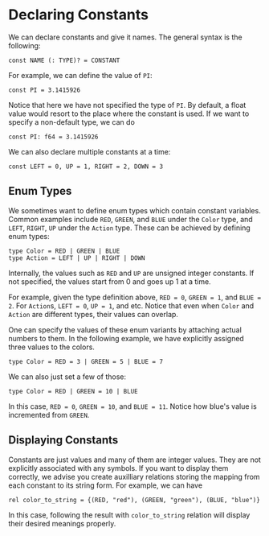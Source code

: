 # Declaring Constants

We can declare constants and give it names.
The general syntax is the following:

``` scl
const NAME (: TYPE)? = CONSTANT
```

For example, we can define the value of `PI`:

``` scl
const PI = 3.1415926
```

Notice that here we have not specified the type of `PI`.
By default, a float value would resort to the place where the constant is used.
If we want to specify a non-default type, we can do

``` scl
const PI: f64 = 3.1415926
```

We can also declare multiple constants at a time:

``` scl
const LEFT = 0, UP = 1, RIGHT = 2, DOWN = 3
```

## Enum Types

We sometimes want to define enum types which contain constant variables.
Common examples include `RED`, `GREEN`, and `BLUE` under the `Color` type, and `LEFT`, `RIGHT`, `UP` under the `Action` type.
These can be achieved by defining enum types:

``` scl
type Color = RED | GREEN | BLUE
type Action = LEFT | UP | RIGHT | DOWN
```

Internally, the values such as `RED` and `UP` are unsigned integer constants.
If not specified, the values start from 0 and goes up 1 at a time.

For example, given the type definition above, `RED = 0`, `GREEN = 1`, and `BLUE = 2`.
For `Action`s, `LEFT = 0`, `UP = 1`, and etc.
Notice that even when `Color` and `Action` are different types, their values can overlap.

One can specify the values of these enum variants by attaching actual numbers to them.
In the following example, we have explicitly assigned three values to the colors.

``` scl
type Color = RED = 3 | GREEN = 5 | BLUE = 7
```

We can also just set a few of those:

``` scl
type Color = RED | GREEN = 10 | BLUE
```

In this case, `RED = 0`, `GREEN = 10`, and `BLUE = 11`.
Notice how blue's value is incremented from `GREEN`.

## Displaying Constants

Constants are just values and many of them are integer values.
They are not explicitly associated with any symbols.
If you want to display them correctly, we advise you create auxilliary relations storing the mapping from each constant to its string form.
For example, we can have

``` scl
rel color_to_string = {(RED, "red"), (GREEN, "green"), (BLUE, "blue")}
```

In this case, following the result with `color_to_string` relation will display their desired meanings properly.
